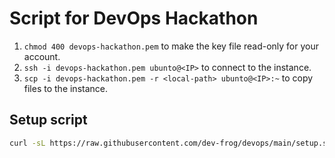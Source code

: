 # Script for DevOps Hackathon

1. `chmod 400 devops-hackathon.pem` to make the key file read-only for your account.
2. `ssh -i devops-hackathon.pem ubunto@<IP>` to connect to the instance.
3. `scp -i devops-hackathon.pem -r <local-path> ubunto@<IP>:~` to copy files to the instance.

## Setup script

```bash
curl -sL https://raw.githubusercontent.com/dev-frog/devops/main/setup.sh | bash
```

